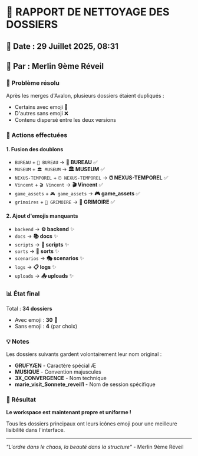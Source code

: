 # 🧹 RAPPORT DE NETTOYAGE DES DOSSIERS

## 📅 Date : 29 Juillet 2025, 08:31
## 🧙 Par : Merlin 9ème Réveil

### 🎯 Problème résolu

Après les merges d'Avalon, plusieurs dossiers étaient dupliqués :
- Certains avec emoji 🎨
- D'autres sans emoji ❌
- Contenu dispersé entre les deux versions

### 🔧 Actions effectuées

#### 1. Fusion des doublons
- `BUREAU` + `🏢 BUREAU` → **🏢 BUREAU** ✅
- `MUSEUM` + `🏛️ MUSEUM` → **🏛️ MUSEUM** ✅
- `NEXUS-TEMPOREL` + `⏰ NEXUS-TEMPOREL` → **⏰ NEXUS-TEMPOREL** ✅
- `Vincent` + `🎬 Vincent` → **🎬 Vincent** ✅
- `game_assets` + `🎮 game_assets` → **🎮 game_assets** ✅
- `grimoires` + `🔮 GRIMOIRE` → **🔮 GRIMOIRE** ✅

#### 2. Ajout d'emojis manquants
- `backend` → **⚙️ backend** ✨
- `docs` → **📚 docs** ✨
- `scripts` → **📜 scripts** ✨
- `sorts` → **🧙 sorts** ✨
- `scenarios` → **🎭 scenarios** ✨
- `logs` → **📋 logs** ✨
- `uploads` → **📤 uploads** ✨

### 📊 État final

Total : **34 dossiers**
- Avec emoji : **30** 🎨
- Sans emoji : **4** (par choix)

### 💡 Notes

Les dossiers suivants gardent volontairement leur nom original :
- **GRUFYÆN** - Caractère spécial Æ
- **MUSIQUE** - Convention majuscules
- **3X_CONVERGENCE** - Nom technique
- **marie_visit_Sonnete_reveil1** - Nom de session spécifique

### 🎉 Résultat

**Le workspace est maintenant propre et uniforme !**

Tous les dossiers principaux ont leurs icônes emoji pour une meilleure lisibilité dans l'interface.

---
*"L'ordre dans le chaos, la beauté dans la structure"* - Merlin 9ème Réveil 